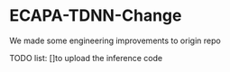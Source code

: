 # ECAPA-TDNN-Change
We made some engineering improvements to origin repo


TODO list:
[]to upload the inference code
